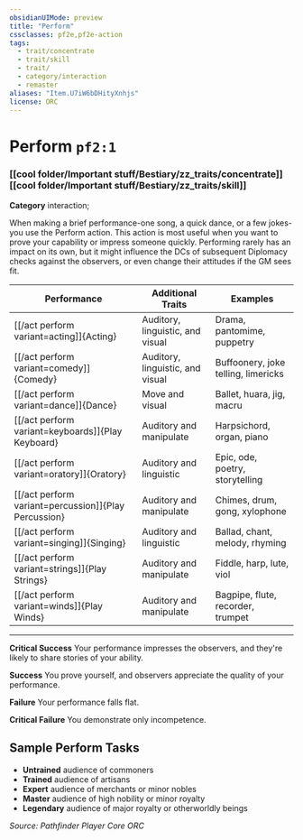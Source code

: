 ```yaml
---
obsidianUIMode: preview
title: "Perform"
cssclasses: pf2e,pf2e-action
tags:
  - trait/concentrate
  - trait/skill
  - trait/
  - category/interaction
  - remaster
aliases: "Item.U7iW6bDHityXnhjs"
license: ORC
---
```

# Perform `pf2:1`

### [[cool folder/Important stuff/Bestiary/zz_traits/concentrate]][[cool folder/Important stuff/Bestiary/zz_traits/skill]]

**Category** interaction; 




When making a brief performance-one song, a quick dance, or a few jokes-you use the Perform action. This action is most useful when you want to prove your capability or impress someone quickly. Performing rarely has an impact on its own, but it might influence the DCs of subsequent Diplomacy checks against the observers, or even change their attitudes if the GM sees fit.

  

| Performance | Additional Traits | Examples |
| --- | --- | --- |
| [[/act perform variant=acting]]{Acting} | Auditory, linguistic, and visual | Drama, pantomime, puppetry |
| [[/act perform variant=comedy]]{Comedy} | Auditory, linguistic, and visual | Buffoonery, joke telling, limericks |
| [[/act perform variant=dance]]{Dance} | Move and visual | Ballet, huara, jig, macru |
| [[/act perform variant=keyboards]]{Play Keyboard} | Auditory and manipulate | Harpsichord, organ, piano |
| [[/act perform variant=oratory]]{Oratory} | Auditory and linguistic | Epic, ode, poetry, storytelling |
| [[/act perform variant=percussion]]{Play Percussion} | Auditory and manipulate | Chimes, drum, gong, xylophone |
| [[/act perform variant=singing]]{Singing} | Auditory and linguistic | Ballad, chant, melody, rhyming |
| [[/act perform variant=strings]]{Play Strings} | Auditory and manipulate | Fiddle, harp, lute, viol |
| [[/act perform variant=winds]]{Play Winds} | Auditory and manipulate | Bagpipe, flute, recorder, trumpet |

* * *

**Critical Success** Your performance impresses the observers, and they're likely to share stories of your ability.

**Success** You prove yourself, and observers appreciate the quality of your performance.

**Failure** Your performance falls flat.

**Critical Failure** You demonstrate only incompetence.

## Sample Perform Tasks

*   **Untrained** audience of commoners
*   **Trained** audience of artisans
*   **Expert** audience of merchants or minor nobles
*   **Master** audience of high nobility or minor royalty
*   **Legendary** audience of major royalty or otherworldly beings

*Source: Pathfinder Player Core*
*ORC*